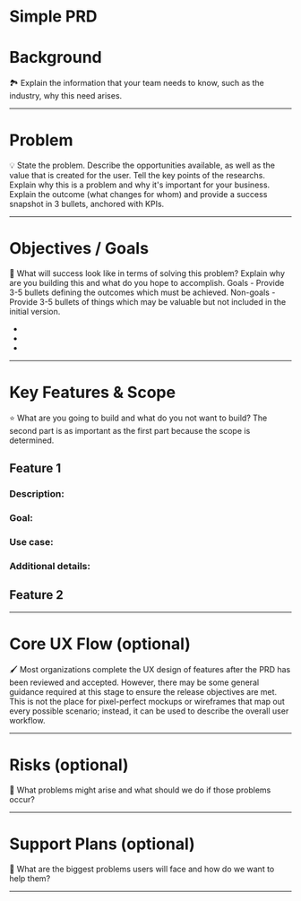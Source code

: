 # Simple PRD

# Background

<aside>
🏞️ Explain the information that your team needs to know, such as the industry, why this need arises.

</aside>

---

# Problem

<aside>
💡 State the problem. Describe the opportunities available, as well as the value that is created for the user. Tell the key points of the researchs. Explain why this is a problem and why it's important for your business. Explain the outcome (what changes for whom) and provide a success snapshot in 3 bullets, anchored with KPIs.

</aside>

---

# Objectives / Goals

<aside>
🎯 What will success look like in terms of solving this problem? Explain why are you building this and what do you hope to accomplish. Goals - Provide 3-5 bullets defining the outcomes which must be achieved. Non-goals - Provide 3-5 bullets of things which may be valuable but not included in the initial version.

</aside>

-
-
-

---

# Key Features & Scope

<aside>
⭐ What are you going to build and what do you not want to build? The second part is as important as the first part because the scope is determined.

</aside>

## Feature 1

### Description:

### Goal:

### Use case:

### Additional details:

## Feature 2

---

# Core UX Flow (optional)

<aside>
🖌️ Most organizations complete the UX design of features after the PRD has been reviewed and accepted. However, there may be some general guidance required at this stage to ensure the release objectives are met. This is not the place for pixel-perfect mockups or wireframes that map out every possible scenario; instead, it can be used to describe the overall user workflow.

</aside>

---

# Risks (optional)

<aside>
🚨 What problems might arise and what should we do if those problems occur?

</aside>

---

# Support Plans (optional)

<aside>
🚧 What are the biggest problems users will face and how do we want to help them?

</aside>

---
